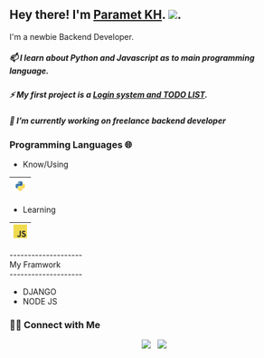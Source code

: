 
## <h2> Hey there! I'm [Paramet KH](https://www.linkedin.com/in/paramet-khampoo-ngern-64a890205/). <img src="https://github.com/souvikguria98/souvikguria98/blob/master/Hi.gif" width="25">.</h2>
I'm a newbie Backend Developer. 
##### 📫 I learn about Python  and Javascript as to main programming language. 
##### ⚡ My first project is a [Login system and TODO LIST](https://github.com/CopKH/LoginSystem).
##### 🔭 I’m currently working on freelance backend developer

### Programming Languages 🌐

- Know/Using

 |  [<img src="https://raw.githubusercontent.com/github/explore/80688e429a7d4ef2fca1e82350fe8e3517d3494d/topics/python/python.png" alt="python logo" width="24">](https://www.python.org/) 
|---|

- Learning

| [<img src="https://raw.githubusercontent.com/github/explore/80688e429a7d4ef2fca1e82350fe8e3517d3494d/topics/javascript/javascript.png" alt="js logo" width="24">](https://developer.mozilla.org/en-US/docs/Web/JavaScript)  
|---|

  
  <dt>--------------------</dt>
  <dt>My Framwork</dt>
  <dt>--------------------</dt>
  
* DJANGO
* NODE JS






<h3> 🤝🏻 Connect with Me </h3>

<p align="center">
&nbsp; <a href="https://www.linkedin.com/in/paramet-khampoo-ngern-64a890205/" target="_blank" rel="noopener noreferrer"><img src="https://img.icons8.com/plasticine/100/000000/linkedin.png" width="50" /></a>
&nbsp; <a href="mailto:paramet@kkumail.com" target="_blank" rel="noopener noreferrer"><img src="https://img.icons8.com/plasticine/100/000000/gmail.png"  width="50" /></a>
</p>
